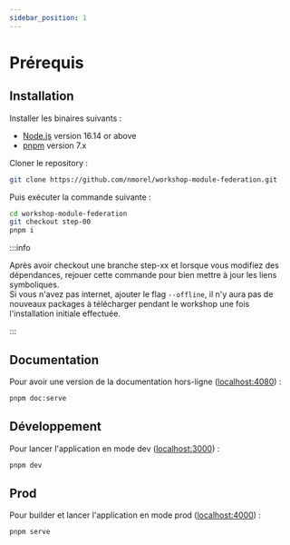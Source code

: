 ```yaml
---
sidebar_position: 1
---
```


# Prérequis

## Installation

Installer les binaires suivants :

- [Node.js](https://nodejs.org/en/download/) version 16.14 or above
- [pnpm](https://pnpm.io/installation) version 7.x

Cloner le repository :

```bash
git clone https://github.com/nmorel/workshop-module-federation.git
```

Puis exécuter la commande suivante :

```bash
cd workshop-module-federation
git checkout step-00
pnpm i
```

:::info

Après avoir checkout une branche step-xx et lorsque vous modifiez des dépendances, rejouer cette commande pour bien mettre à jour les liens symboliques.  
Si vous n'avez pas internet, ajouter le flag `--offline`, il n'y aura pas de nouveaux packages à télécharger pendant le workshop une fois l'installation initiale effectuée.

:::

## Documentation

Pour avoir une version de la documentation hors-ligne ([localhost:4080](http://localhost:4080)) :

```bash
pnpm doc:serve
```

## Développement

Pour lancer l'application en mode dev ([localhost:3000](http://localhost:3000)) :

```bash
pnpm dev
```

## Prod

Pour builder et lancer l'application en mode prod ([localhost:4000](http://localhost:4000)) :

```bash
pnpm serve
```
